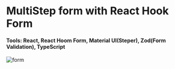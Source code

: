 # MultiStep form with React Hook Form

#### Tools: React, React Hoom Form, Material UI(Steper), Zod(Form Validation), TypeScript
![form](https://user-images.githubusercontent.com/53029488/197665585-b623b1e1-21ed-4a0e-bc1f-690ba028808c.gif)
